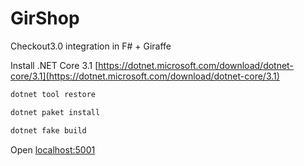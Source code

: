 # GirShop

Checkout3.0 integration in F# + Giraffe

Install .NET Core 3.1 [https://dotnet.microsoft.com/download/dotnet-core/3.1](https://dotnet.microsoft.com/download/dotnet-core/3.1)

```bash
dotnet tool restore

dotnet paket install

dotnet fake build
```

Open [localhost:5001](localhost:5001)
